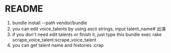 # README

1. bundle install --path vendor/bundle
2. you can edit voice_talents by using ascii strings, input talent_name#
出演
3. if you don't need edit talents or finish it, just type this
bundle exec rake scrape_voice_talent:scrape_voice_talent
4. you can get talent name and histories :crap
